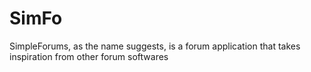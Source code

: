 # SimFo
SimpleForums, as the name suggests, is a forum application that takes inspiration from other forum softwares
